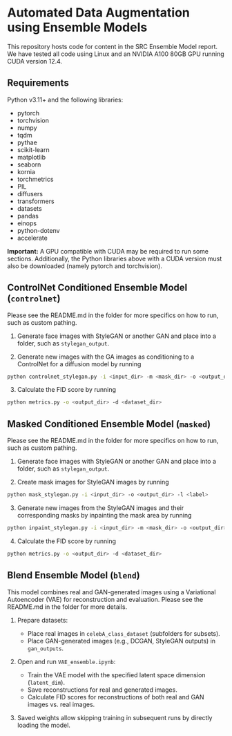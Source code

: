 # Automated Data Augmentation using Ensemble Models
This repository hosts code for content in the SRC Ensemble Model report. We have tested all code using Linux and an NVIDIA A100 80GB GPU running CUDA version 12.4.

## Requirements
Python v3.11+ and the following libraries:
- pytorch
- torchvision
- numpy
- tqdm
- pythae
- scikit-learn
- matplotlib
- seaborn
- kornia
- torchmetrics
- PIL
- diffusers
- transformers
- datasets
- pandas
- einops
- python-dotenv
- accelerate

**Important:** A GPU compatible with CUDA may be required to run some sections. Additionally, the Python libraries above with a CUDA version must also be downloaded (namely pytorch and torchvision).

## ControlNet Conditioned Ensemble Model (`controlnet`)
Please see the README.md in the folder for more specifics on how to run, such as custom pathing.
1. Generate face images with StyleGAN or another GAN and place into a folder, such as `stylegan_output`.

2. Generate new images with the GA images as conditioning to a ControlNet for a diffusion model by running
```bash
python controlnet_stylegan.py -i <input_dir> -m <mask_dir> -o <output_dir> -n <num_images> -p <prompt>
```

3. Calculate the FID score by running
```bash
python metrics.py -o <output_dir> -d <dataset_dir>
```

## Masked Conditioned Ensemble Model (`masked`)
Please see the README.md in the folder for more specifics on how to run, such as custom pathing.
1. Generate face images with StyleGAN or another GAN and place into a folder, such as `stylegan_output`.

2. Create mask images for StyleGAN images by running
```bash
python mask_stylegan.py -i <input_dir> -o <output_dir> -l <label>
```
3. Generate new images from the StyleGAN images and their corresponding masks by inpainting the mask area by running
```bash
python inpaint_stylegan.py -i <input_dir> -m <mask_dir> -o <output_dir> -n <num_images> -p <prompt>
```

4. Calculate the FID score by running
```bash
python metrics.py -o <output_dir> -d <dataset_dir>
```

## Blend Ensemble Model (`blend`)

This model combines real and GAN-generated images using a Variational Autoencoder (VAE) for reconstruction and evaluation. Please see the README.md in the folder for more details.

1. Prepare datasets:
   - Place real images in `celebA_class_dataset` (subfolders for subsets).
   - Place GAN-generated images (e.g., DCGAN, StyleGAN outputs) in `gan_outputs`.

2. Open and run `VAE_ensemble.ipynb`:
   - Train the VAE model with the specified latent space dimension (`latent_dim`).
   - Save reconstructions for real and generated images.
   - Calculate FID scores for reconstructions of both real and GAN images vs. real images.  

3. Saved weights allow skipping training in subsequent runs by directly loading the model.



